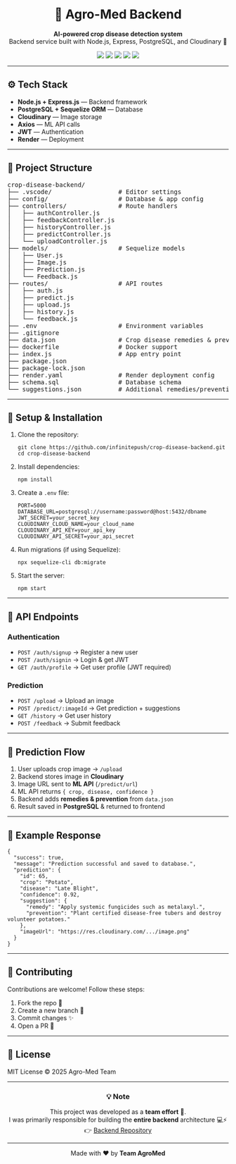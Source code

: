 <h1 align="center">🌾 Agro-Med Backend</h1>

<p align="center">
  <b>AI-powered crop disease detection system</b><br>
  Backend service built with Node.js, Express, PostgreSQL, and Cloudinary 🚀
</p>

<p align="center">
  <img src="https://img.shields.io/badge/Node.js-22.x-green?style=for-the-badge&logo=node.js" />
<img src="https://img.shields.io/badge/Express.js-Backend-black?style=for-the-badge&logo=express" />
<img src="https://img.shields.io/badge/SQLite-Database-blue?style=for-the-badge&logo=sqlite&logoColor=white" />
<img src="https://img.shields.io/badge/Cloudinary-Image%20Storage-lightblue?style=for-the-badge&logo=cloudinary" />
<img src="https://img.shields.io/badge/Deployed%20on-Render-purple?style=for-the-badge&logo=render" />
</p>

---

<h2>⚙️ Tech Stack</h2>

<ul>
  <li><b>Node.js + Express.js</b> — Backend framework</li>
  <li><b>PostgreSQL + Sequelize ORM</b> — Database</li>
  <li><b>Cloudinary</b> — Image storage</li>
  <li><b>Axios</b> — ML API calls</li>
  <li><b>JWT</b> — Authentication</li>
  <li><b>Render</b> — Deployment</li>
</ul>

---

<h2>📂 Project Structure</h2>

<pre>
crop-disease-backend/
├── .vscode/                  # Editor settings
├── config/                   # Database & app config
├── controllers/              # Route handlers
│   ├── authController.js
│   ├── feedbackController.js
│   ├── historyController.js
│   ├── predictController.js
│   └── uploadController.js
├── models/                   # Sequelize models
│   ├── User.js
│   ├── Image.js
│   ├── Prediction.js
│   └── Feedback.js
├── routes/                   # API routes
│   ├── auth.js
│   ├── predict.js
│   ├── upload.js
│   ├── history.js
│   └── feedback.js
├── .env                      # Environment variables
├── .gitignore
├── data.json                 # Crop disease remedies & prevention
├── dockerfile                # Docker support
├── index.js                  # App entry point
├── package.json
├── package-lock.json
├── render.yaml               # Render deployment config
├── schema.sql                # Database schema
└── suggestions.json          # Additional remedies/preventions
</pre>

---

<h2>🚀 Setup & Installation</h2>

<ol>
  <li>Clone the repository:</li>

  <pre><code>git clone https://github.com/infinitepush/crop-disease-backend.git
cd crop-disease-backend</code></pre>

  <li>Install dependencies:</li>

  <pre><code>npm install</code></pre>

  <li>Create a <code>.env</code> file:</li>

  <pre><code>PORT=5000
DATABASE_URL=postgresql://username:password@host:5432/dbname
JWT_SECRET=your_secret_key
CLOUDINARY_CLOUD_NAME=your_cloud_name
CLOUDINARY_API_KEY=your_api_key
CLOUDINARY_API_SECRET=your_api_secret</code></pre>

  <li>Run migrations (if using Sequelize):</li>

  <pre><code>npx sequelize-cli db:migrate</code></pre>

  <li>Start the server:</li>

  <pre><code>npm start</code></pre>
</ol>

---

<h2>🔑 API Endpoints</h2>

<h3>Authentication</h3>
<ul>
  <li><code>POST /auth/signup</code> → Register a new user</li>
  <li><code>POST /auth/signin</code> → Login & get JWT</li>
  <li><code>GET /auth/profile</code> → Get user profile (JWT required)</li>
</ul>

<h3>Prediction</h3>
<ul>
  <li><code>POST /upload</code> → Upload an image</li>
  <li><code>POST /predict/:imageId</code> → Get prediction + suggestions</li>
  <li><code>GET /history</code> → Get user history</li>
  <li><code>POST /feedback</code> → Submit feedback</li>
</ul>

---

<h2>🧠 Prediction Flow</h2>

<ol>
  <li>User uploads crop image → <code>/upload</code></li>
  <li>Backend stores image in <b>Cloudinary</b></li>
  <li>Image URL sent to <b>ML API</b> (<code>/predict/url</code>)</li>
  <li>ML API returns <code>{ crop, disease, confidence }</code></li>
  <li>Backend adds <b>remedies & prevention</b> from <code>data.json</code></li>
  <li>Result saved in <b>PostgreSQL</b> & returned to frontend</li>
</ol>

---

<h2>🌱 Example Response</h2>

<pre><code>{
  "success": true,
  "message": "Prediction successful and saved to database.",
  "prediction": {
    "id": 65,
    "crop": "Potato",
    "disease": "Late Blight",
    "confidence": 0.92,
    "suggestion": {
      "remedy": "Apply systemic fungicides such as metalaxyl.",
      "prevention": "Plant certified disease-free tubers and destroy volunteer potatoes."
    },
    "imageUrl": "https://res.cloudinary.com/.../image.png"
  }
}
</code></pre>

---

<h2>🤝 Contributing</h2>
<p>Contributions are welcome! Follow these steps:</p>

<ol>
  <li>Fork the repo 🍴</li>
  <li>Create a new branch 🌿</li>
  <li>Commit changes ✨</li>
  <li>Open a PR 🚀</li>
</ol>

---

<h2>📜 License</h2>
<p>MIT License © 2025 Agro-Med Team</p>

---
<h3 align="center">💡 Note</h3>
<p align="center">
  This project was developed as a <b>team effort</b> 🤝.<br>
  I was primarily responsible for building the <b>entire backend</b> architecture 💻⚡<br>
  👉 <a href="https://github.com/infinitepush/crop-disease-backend">Backend Repository</a>
</p>

<hr>

<p align="center">  
  Made with ❤️ by <b>Team AgroMed</b>  
</p>


